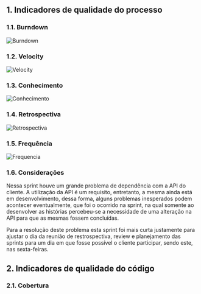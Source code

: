 ## 1. Indicadores de qualidade do processo

### 1.1. Burndown

![Burndown](https://raw.githubusercontent.com/wiki/fga-gpp-mds/2016.2-Time01-WikiLegis/imagens/burndownsprint2.png)

### 1.2. Velocity

![Velocity](https://raw.githubusercontent.com/wiki/fga-gpp-mds/2016.2-Time01-WikiLegis/imagens/velocity2.png)

### 1.3. Conhecimento

![Conhecimento](https://raw.githubusercontent.com/wiki/fga-gpp-mds/2016.2-Time01-WikiLegis/imagens/conhecimento2.png)

### 1.4. Retrospectiva

![Retrospectiva](https://raw.githubusercontent.com/wiki/fga-gpp-mds/2016.2-Time01-WikiLegis/imagens/RetrospectivaSprint2.jpg)

### 1.5. Frequência

![Frequencia](https://raw.githubusercontent.com/wiki/fga-gpp-mds/2016.2-Time01-WikiLegis/imagens/presenca3.png)

### 1.6. Considerações

Nessa sprint houve um grande problema de dependência com a API do cliente. A utilização da API é um requisito, entretanto, a mesma ainda está em desenvolvimento, dessa forma, alguns problemas inesperados podem acontecer eventualmente, que foi o ocorrido na sprint, na qual somente ao desenvolver as histórias percebeu-se a necessidade de uma alteração na API para que as mesmas fossem concluídas.

Para a resolução deste problema esta sprint foi mais curta justamente para ajustar o dia da reunião de restrospectiva, review e planejamento das sprints para um dia em que fosse possível o cliente participar, sendo este, nas sexta-feiras.

## 2. Indicadores de qualidade do código

### 2.1. Cobertura